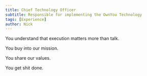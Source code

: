 ```yaml
---
title: Chief Technology Officer
subtitle: Responsible for implementing the OwnYou Technology
tags: [Experience]
author: Nick
---
```


You understand that execution matters more than talk.

You buy into our mission.

You share our values.

You get shit done.
